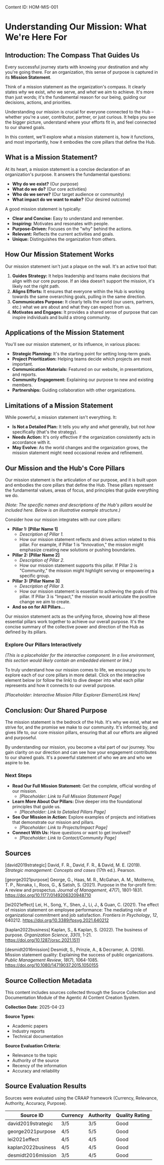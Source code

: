 Content ID: HOM-MIS-001

# Understanding Our Mission: What We're Here For

## Introduction: The Compass That Guides Us

Every successful journey starts with knowing your destination and why you're going there. For an organization, this sense of purpose is captured in its **Mission Statement**.

Think of a mission statement as the organization's compass. It clearly states *why* we exist, *who* we serve, and *what* we aim to achieve. It's more than just words; it's the fundamental reason for our being, guiding our decisions, actions, and priorities.

Understanding our mission is crucial for everyone connected to the Hub – whether you're a user, contributor, partner, or just curious. It helps you see the bigger picture, understand where your efforts fit in, and feel connected to our shared goals.

In this content, we'll explore what a mission statement is, how it functions, and most importantly, how it embodies the core pillars that define the Hub.

## What is a Mission Statement?

At its heart, a mission statement is a concise declaration of an organization's purpose. It answers the fundamental questions:

*   **Why do we exist?** (Our purpose)
*   **What do we do?** (Our core activities)
*   **Who do we serve?** (Our target audience or community)
*   **What impact do we want to make?** (Our desired outcome)

A good mission statement is typically:

*   **Clear and Concise:** Easy to understand and remember.
*   **Inspiring:** Motivates and resonates with people.
*   **Purpose-Driven:** Focuses on the "why" behind the actions.
*   **Relevant:** Reflects the current activities and goals.
*   **Unique:** Distinguishes the organization from others.

## How Our Mission Statement Works

Our mission statement isn't just a plaque on the wall. It's an active tool that:

1.  **Guides Strategy:** It helps leadership and teams make decisions that align with our core purpose. If an idea doesn't support the mission, it's likely not the right path.
2.  **Aligns Efforts:** It ensures that everyone within the Hub is working towards the same overarching goals, pulling in the same direction.
3.  **Communicates Purpose:** It clearly tells the world (our users, partners, etc.) what we are about and what they can expect from us.
4.  **Motivates and Engages:** It provides a shared sense of purpose that can inspire individuals and build a strong community.

## Applications of the Mission Statement

You'll see our mission statement, or its influence, in various places:

*   **Strategic Planning:** It's the starting point for setting long-term goals.
*   **Project Prioritization:** Helping teams decide which projects are most important.
*   **Communication Materials:** Featured on our website, in presentations, and reports.
*   **Community Engagement:** Explaining our purpose to new and existing members.
*   **Partnerships:** Guiding collaboration with other organizations.

## Limitations of a Mission Statement

While powerful, a mission statement isn't everything. It:

*   **Is Not a Detailed Plan:** It tells you *why* and *what* generally, but not *how* specifically (that's the strategy).
*   **Needs Action:** It's only effective if the organization consistently acts in accordance with it.
*   **May Evolve:** As the world changes and the organization grows, the mission statement might need occasional review and refinement.

## Our Mission and the Hub's Core Pillars

Our mission statement is the articulation of our purpose, and it is built upon and embodies the core pillars that define the Hub. These pillars represent the fundamental values, areas of focus, and principles that guide everything we do.

*(Note: The specific names and descriptions of the Hub's pillars would be included here. Below is an illustrative example structure.)*

Consider how our mission integrates with our core pillars:

*   **Pillar 1: [Pillar Name 1]**
    *   *Description of Pillar 1.*
    *   How our mission statement reflects and drives action related to this pillar. For example, if Pillar 1 is "Innovation," the mission might emphasize creating new solutions or pushing boundaries.
*   **Pillar 2: [Pillar Name 2]**
    *   *Description of Pillar 2.*
    *   How our mission statement supports this pillar. If Pillar 2 is "Community," the mission might highlight serving or empowering a specific group.
*   **Pillar 3: [Pillar Name 3]**
    *   *Description of Pillar 3.*
    *   How our mission statement is essential to achieving the goals of this pillar. If Pillar 3 is "Impact," the mission would articulate the positive change we aim to create.
*   **And so on for All Pillars...**

Our mission statement acts as the unifying force, showing how all these essential pillars work together to achieve our overall purpose. It's the concise summary of the collective power and direction of the Hub as defined by its pillars.

### Explore Our Pillars Interactively

*(This is a placeholder for the interactive component. In a live environment, this section would likely contain an embedded element or link.)*

To truly understand how our mission comes to life, we encourage you to explore each of our core pillars in more detail. Click on the interactive element below (or follow the link) to dive deeper into what each pillar represents and how it connects to our overall purpose.

*[Placeholder: Interactive Mission Pillar Explorer Element/Link Here]*

## Conclusion: Our Shared Purpose

The mission statement is the bedrock of the Hub. It's why we exist, what we strive for, and the promise we make to our community. It's informed by, and gives life to, our core mission pillars, ensuring that all our efforts are aligned and purposeful.

By understanding our mission, you become a vital part of our journey. You gain clarity on our direction and can see how your engagement contributes to our shared goals. It's a powerful statement of who we are and who we aspire to be.

### Next Steps

*   **Read Our Full Mission Statement:** Get the complete, official wording of our mission.
    *   *[Placeholder: Link to Full Mission Statement Page]*
*   **Learn More About Our Pillars:** Dive deeper into the foundational principles that guide us.
    *   *[Placeholder: Link to Detailed Pillars Page]*
*   **See Our Mission in Action:** Explore examples of projects and initiatives that demonstrate our mission and pillars.
    *   *[Placeholder: Link to Projects/Impact Page]*
*   **Connect With Us:** Have questions or want to get involved?
    *   *[Placeholder: Link to Contact/Community Page]*

## Sources

[david2019strategic] David, F. R., David, F. R., & David, M. E. (2019). <em>Strategic management: Concepts and cases</em> (17th ed.). Pearson.

[george2021purpose] George, G., Haas, M. R., McGahan, A. M., Moliterno, T. P., Nonaka, I., Roos, G., & Satish, S. (2021). Purpose in the for-profit firm: A review and prospectus. <em>Journal of Management</em>, <em>47</em>(7), 1801-1831. https://doi.org/10.1177/0149206320948710

[lei2021effect] Lei, H., Song, Y., Shen, J., Li, J., & Guan, C. (2021). The effect of mission statement on employee performance: The mediating role of organizational commitment and job satisfaction. <em>Frontiers in Psychology</em>, <em>12</em>, 640212. https://doi.org/10.3389/fpsyg.2021.640212

[kaplan2022business] Kaplan, S., & Kaplan, S. (2022). The business of purpose. <em>Organization Science</em>, <em>33</em>(1), 1-21. https://doi.org/10.1287/orsc.2021.1511

[desmidt2016mission] Desmidt, S., Prinzie, A., & Decramer, A. (2016). Mission statement quality: Explaining the success of public organizations. <em>Public Management Review</em>, <em>18</em>(7), 1064-1085. https://doi.org/10.1080/14719037.2015.1050155


## Source Collection Metadata

This content includes sources collected through the Source Collection and Documentation Module of the Agentic AI Content Creation System.

**Collection Date**: 2025-04-23

**Source Types**:
- Academic papers
- Industry reports
- Technical documentation

**Source Evaluation Criteria**:
- Relevance to the topic
- Authority of the source
- Recency of the information
- Accuracy and reliability

## Source Evaluation Results

Sources were evaluated using the CRAAP framework (Currency, Relevance, Authority, Accuracy, Purpose).

| Source ID | Currency | Authority | Quality Rating |
|-----------|----------|-----------|-----------------|
| david2019strategic | 3/5 | 3/5 | Good |
| george2021purpose | 4/5 | 5/5 | Good |
| lei2021effect | 4/5 | 4/5 | Good |
| kaplan2022business | 4/5 | 4/5 | Good |
| desmidt2016mission | 3/5 | 4/5 | Good |
